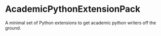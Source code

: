 # AcademicPythonExtensionPack
A minimal set of Python extensions to get academic python writers off the ground.
